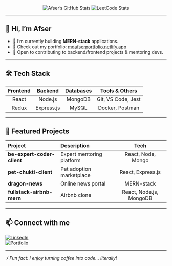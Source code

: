 <!-- Profile & LeetCode Cards for GitHub READMEs -->

<p align="center">
  <!-- GitHub Profile Card -->
  <img src="https://github-readme-stats.vercel.app/api?username=afsertanveer&show_icons=true&theme=radical" alt="Afser’s GitHub Stats" />

  <!-- LeetCode Stats Card -->
  <img src="https://leetcard.jacoblin.cool/mdafser" alt="LeetCode Stats" />
</p>

---

## 👋 Hi, I’m Afser

- 🌱 I’m currently building **MERN-stack** applications.
- 💼 Check out my portfolio: [mdafserportfolio.netlify.app](https://mdafserportfolio.netlify.app)
- 🚀 Open to contributing to backend/frontend projects & mentoring devs.

---

## 🛠️ Tech Stack

| Frontend | Backend    | Databases | Tools & Others      |
|:--------:|:----------:|:---------:|:--------------------:|
| React    | Node.js    | MongoDB   | Git, VS Code, Jest  |
| Redux    | Express.js | MySQL     | Docker, Postman     |

---

## 🚧 Featured Projects

| Project | Description | Tech |
|:--------|:------------|:----:|
| **be-expert-coder-client** | Expert mentoring platform | React, Node, Mongo |
| **pet-chukti-client** | Pet adoption marketplace | React, Express.js |
| **dragon-news** | Online news portal | MERN-stack |
| **fullstack-airbnb-mern** | Airbnb clone | React, Node.js, MongoDB |

---

## 📫 Connect with me

[![LinkedIn](https://img.shields.io/badge/LinkedIn-Afser-blue?logo=linkedin)](https://www.linkedin.com/in/md-afser)  
[![Portfolio](https://img.shields.io/badge/Portfolio-Afser-orange?logo=netlify)](https://mdafserportfolio.netlify.app)

---

*⚡ Fun fact: I enjoy turning coffee into code… literally!*  
